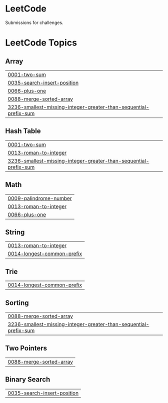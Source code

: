 # LeetCode
Submissions for challenges.

<!---LeetCode Topics Start-->
# LeetCode Topics
## Array
|  |
| ------- |
| [0001-two-sum](https://github.com/onebrownguy/LeetCode/tree/master/0001-two-sum) |
| [0035-search-insert-position](https://github.com/onebrownguy/LeetCode/tree/master/0035-search-insert-position) |
| [0066-plus-one](https://github.com/onebrownguy/LeetCode/tree/master/0066-plus-one) |
| [0088-merge-sorted-array](https://github.com/onebrownguy/LeetCode/tree/master/0088-merge-sorted-array) |
| [3236-smallest-missing-integer-greater-than-sequential-prefix-sum](https://github.com/onebrownguy/LeetCode/tree/master/3236-smallest-missing-integer-greater-than-sequential-prefix-sum) |
## Hash Table
|  |
| ------- |
| [0001-two-sum](https://github.com/onebrownguy/LeetCode/tree/master/0001-two-sum) |
| [0013-roman-to-integer](https://github.com/onebrownguy/LeetCode/tree/master/0013-roman-to-integer) |
| [3236-smallest-missing-integer-greater-than-sequential-prefix-sum](https://github.com/onebrownguy/LeetCode/tree/master/3236-smallest-missing-integer-greater-than-sequential-prefix-sum) |
## Math
|  |
| ------- |
| [0009-palindrome-number](https://github.com/onebrownguy/LeetCode/tree/master/0009-palindrome-number) |
| [0013-roman-to-integer](https://github.com/onebrownguy/LeetCode/tree/master/0013-roman-to-integer) |
| [0066-plus-one](https://github.com/onebrownguy/LeetCode/tree/master/0066-plus-one) |
## String
|  |
| ------- |
| [0013-roman-to-integer](https://github.com/onebrownguy/LeetCode/tree/master/0013-roman-to-integer) |
| [0014-longest-common-prefix](https://github.com/onebrownguy/LeetCode/tree/master/0014-longest-common-prefix) |
## Trie
|  |
| ------- |
| [0014-longest-common-prefix](https://github.com/onebrownguy/LeetCode/tree/master/0014-longest-common-prefix) |
## Sorting
|  |
| ------- |
| [0088-merge-sorted-array](https://github.com/onebrownguy/LeetCode/tree/master/0088-merge-sorted-array) |
| [3236-smallest-missing-integer-greater-than-sequential-prefix-sum](https://github.com/onebrownguy/LeetCode/tree/master/3236-smallest-missing-integer-greater-than-sequential-prefix-sum) |
## Two Pointers
|  |
| ------- |
| [0088-merge-sorted-array](https://github.com/onebrownguy/LeetCode/tree/master/0088-merge-sorted-array) |
## Binary Search
|  |
| ------- |
| [0035-search-insert-position](https://github.com/onebrownguy/LeetCode/tree/master/0035-search-insert-position) |
<!---LeetCode Topics End-->